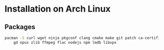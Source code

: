 # Installation on Arch Linux

## Packages

```bash
pacman -S curl wget ninja pkgconf clang cmake make git patch ca-certificates \
	gd opus zlib ffmpeg flac nodejs npm lmdb libvpx
```

